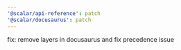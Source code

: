 ```yaml
---
'@scalar/api-reference': patch
'@scalar/docusaurus': patch
---
```


fix: remove layers in docusaurus and fix precedence issue
